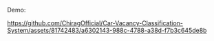 Demo:


https://github.com/ChiragOfficial/Car-Vacancy-Classification-System/assets/81742483/a6302143-988c-4788-a38d-f7b3c645de8b

